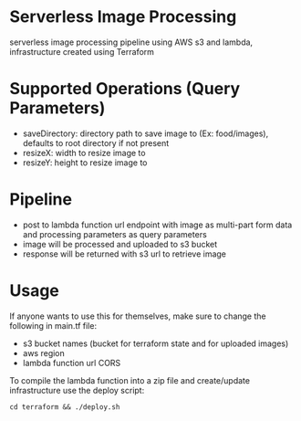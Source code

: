 # Serverless Image Processing

serverless image processing pipeline using AWS s3 and lambda, infrastructure created using Terraform

# Supported Operations (Query Parameters)

- saveDirectory: directory path to save image to (Ex: food/images), defaults to root directory if not present
- resizeX: width to resize image to
- resizeY: height to resize image to

# Pipeline

- post to lambda function url endpoint with image as multi-part form data and processing parameters as query parameters
- image will be processed and uploaded to s3 bucket
- response will be returned with s3 url to retrieve image

# Usage

If anyone wants to use this for themselves, make sure to change the following in main.tf file:

- s3 bucket names (bucket for terraform state and for uploaded images)
- aws region
- lambda function url CORS

To compile the lambda function into a zip file and create/update infrastructure use the deploy script:

```
cd terraform && ./deploy.sh
```
